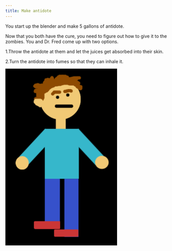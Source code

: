 ```yaml
---
title: Make antidote
---
```


You start up the blender and make 5 gallons of antidote. 

Now that you both have the cure, you need to figure out how to give it to the zombies. You and Dr. Fred come up with two options. 

1.Throw the antidote at them and let the juices get absorbed into their skin.

2.Turn the antidote into fumes so that they can inhale it.

![confusedyou](confusedyou.png) 
